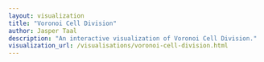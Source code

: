 ```yaml
---
layout: visualization
title: "Voronoi Cell Division"
author: Jasper Taal
description: "An interactive visualization of Voronoi Cell Division."
visualization_url: /visualisations/voronoi-cell-division.html
---
```

